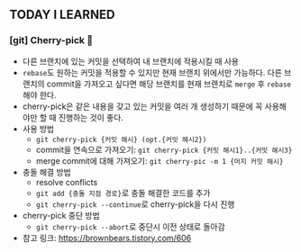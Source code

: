 ## TODAY I LEARNED

### [git] Cherry-pick 🍒

- 다른 브랜치에 있는 커밋을 선택하여 내 브랜치에 적용시킬 때 사용
- `rebase`도 원하는 커밋을 적용할 수 있지만 현재 브랜치 위에서만 가능하다. 다른 브랜치의 commit을 가져오고 싶다면 해당 브랜치를 현재 브랜치로 `merge` 후 `rebase` 해야 한다.
- cherry-pick은 같은 내용을 갖고 있는 커밋을 여러 개 생성하기 때문에 꼭 사용해야만 할 때 진행하는 것이 좋다.
- 사용 방법
  - `git cherry-pick {커밋 해시} (opt.{커밋 해시2})`
  - commit을 연속으로 가져오기: `git cherry-pick {커밋 해시1}..{커밋 해시3}`
  - merge commit에 대해 가져오기: `git cherry-pic -m 1 {머지 커밋 해시}`
- 충돌 해결 방법
  - resolve conflicts
  - `git add {충돌 지점 경로}`로 충돌 해결한 코드를 추가
  - `git cherry-pick --continue`로 cherry-pick을 다시 진행
- cherry-pick 중단 방법
  - `git cherry-pick --abort`로 중단시 이전 상태로 돌아감
- 참고 링크: https://brownbears.tistory.com/606
